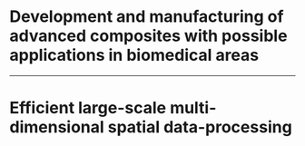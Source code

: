 # Development and manufacturing of advanced composites with possible applications in biomedical areas

---

# Efficient large-scale multi-dimensional spatial data-processing

